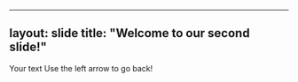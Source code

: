  ---
layout: slide
title: "Welcome to our second slide!"
 ---
Your text
Use the left arrow to go back!
